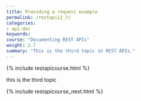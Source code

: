 ```yaml
---
title: Providing a request example
permalink: /restapi12_7/
categories:
- api-doc
keywords: 
course: "Documenting REST APIs"
weight: 2.7
summary: "This is the third topic in REST APIs."
---
```


{% include restapicourse.html %}

this is the third topic

{% include restapicourse_next.html %}



